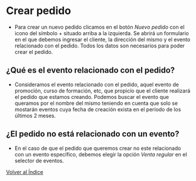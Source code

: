 # Crear pedido
* Para crear un nuevo pedido clicamos en el botón *Nuevo pedido* con el icono del símbolo + situado arriba a la izquierda. Se abrirá un formulario en el que debemos ingresar el cliente, la dirección del mismo y el evento relacionado con el pedido. Todos los datos son necesarios para poder crear el pedido. 

## ¿Qué es el evento relacionado con el pedido?

* Consideramos el evento relacionado con el pedido, aquel evento de promoción, curso de formación, etc, que propicío que el cliente realizará el pedido que estamos creando. Podemos buscar el evento que queramos por el nombre del mismo teniendo en cuenta que solo se mostarán eventos cuya fecha de creación exista en el período de los últimos 2 meses.

## ¿El pedido no está relacionado con un evento?

* En el caso de que el pedido que queremos crear no este relacionado con un evento específico, debemos elegir la opción *Venta regular* en el selector de eventos.

[Volver al Índice](../../../index.md)